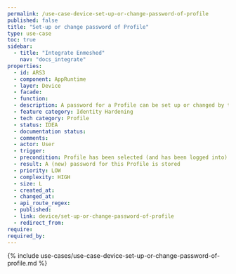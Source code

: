 ```yaml
---
permalink: /use-case-device-set-up-or-change-password-of-profile
published: false
title: "Set-up or change password of Profile"
type: use-case
toc: true
sidebar:
  - title: "Integrate Enmeshed"
    nav: "docs_integrate"
properties:
  - id: ARS3
  - component: AppRuntime
  - layer: Device
  - facade:
  - function:
  - description: A password for a Profile can be set up or changed by the User. Additionally, a password hint can be entered to help the User remembering the password.
  - feature category: Identity Hardening
  - tech category: Profile
  - status: IDEA
  - documentation status:
  - comments:
  - actor: User
  - trigger:
  - precondition: Profile has been selected (and has been logged into)
  - result: A (new) password for this Profile is stored
  - priority: LOW
  - complexity: HIGH
  - size: L
  - created_at:
  - changed_at:
  - api_route_regex:
  - published:
  - link: device/set-up-or-change-password-of-profile
  - redirect_from:
require:
required_by:
---
```


{% include use-cases/use-case-device-set-up-or-change-password-of-profile.md %}
